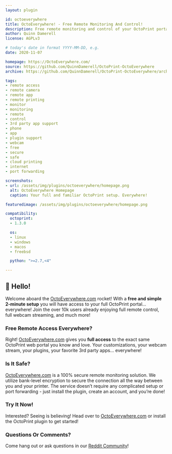 ```yaml
---
layout: plugin

id: octoeverywhere
title: OctoEverywhere! - Free Remote Monitoring And Control!
description: Free remote monitoring and control of your OctoPrint portal anywhere in the world! Including full internet webcam streaming! Your plugins, your webcam, your controls, your favorite 3rd party phone apps. Free, simple, and secure.
author: Quinn Damerell
license: AGPLv3

# today's date in format YYYY-MM-DD, e.g.
date: 2020-11-07

homepage: https://OctoEverywhere.com/
source: https://github.com/QuinnDamerell/OctoPrint-OctoEverywhere
archive: https://github.com/QuinnDamerell/OctoPrint-OctoEverywhere/archive/master.zip

tags:
- remote access
- remote camera
- remote app
- remote printing
- monitor
- monitoring
- remote
- control
- 3rd party app support
- phone
- app
- plugin support
- webcam
- free
- secure
- safe
- cloud printing
- internet
- port forwarding

screenshots:
- url: /assets/img/plugins/octoeverywhere/homepage.png
  alt: OctoEverywhere Homepage
  caption: Your full and familiar OctoPrint setup. Everywhere!

featuredimage: /assets/img/plugins/octoeverywhere/homepage.png

compatibility:
  octoprint:
  - 1.3.0

  os:
  - linux
  - windows
  - macos
  - freebsd

  python: ">=2.7,<4"

---
```


## 👋 Hello!

Welcome aboard the [OctoEverywhere.com](https://octoeverywhere.com/?source=plugin_website) rocket! With a **free and simple 2-minute setup** you will have access to your full OctoPrint portal... everywhere! Join the over 10k users already enjoying full remote control, full webcam streaming, and much more!

### Free Remote Access Everywhere?

Right! [OctoEverywhere.com](https://octoeverywhere.com/?source=plugin_website) gives you **full access** to the exact same OctoPrint web portal you know and love. Your customizations, your webcam stream, your plugins, your favorite 3rd party apps... everywhere!

### Is It Safe?

[OctoEverywhere.com](https://octoeverywhere.com/?source=plugin_website) is a 100% secure remote monitoring solution. We utilize bank-level encryption to secure the connection all the way between you and your printer. The service doesn’t require any complicated setup or port forwarding - just install the plugin, create an account, and you’re done!

### Try It Now!

Interested? Seeing is believing! Head over to [OctoEverywhere.com](https://octoeverywhere.com/?source=plugin_website) or install the OctoPrint plugin to get started!

### Questions Or Comments?

Come hang out or ask questions in our [Reddit Community](https://www.reddit.com/r/OctoEverywhere/)!